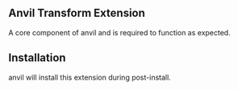 ## Anvil Transform Extension

A core component of anvil and is required to function as expected.

## Installation

anvil will install this extension during post-install.